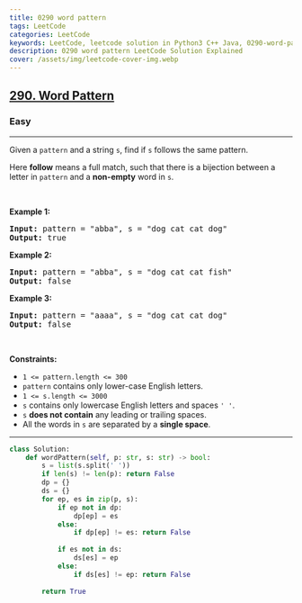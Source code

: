 ```yaml
---
title: 0290 word pattern
tags: LeetCode
categories: LeetCode
keywords: LeetCode, leetcode solution in Python3 C++ Java, 0290-word-pattern solution
description: 0290 word pattern LeetCode Solution Explained
cover: /assets/img/leetcode-cover-img.webp
---
```



<h2><a href="https://leetcode.com/problems/word-pattern/">290. Word Pattern</a></h2><h3>Easy</h3><hr><div><p>Given a <code>pattern</code> and a string <code>s</code>, find if <code>s</code>&nbsp;follows the same pattern.</p>

<p>Here <b>follow</b> means a full match, such that there is a bijection between a letter in <code>pattern</code> and a <b>non-empty</b> word in <code>s</code>.</p>

<p>&nbsp;</p>
<p><strong class="example">Example 1:</strong></p>

<pre><strong>Input:</strong> pattern = "abba", s = "dog cat cat dog"
<strong>Output:</strong> true
</pre>

<p><strong class="example">Example 2:</strong></p>

<pre><strong>Input:</strong> pattern = "abba", s = "dog cat cat fish"
<strong>Output:</strong> false
</pre>

<p><strong class="example">Example 3:</strong></p>

<pre><strong>Input:</strong> pattern = "aaaa", s = "dog cat cat dog"
<strong>Output:</strong> false
</pre>

<p>&nbsp;</p>
<p><strong>Constraints:</strong></p>

<ul>
	<li><code>1 &lt;= pattern.length &lt;= 300</code></li>
	<li><code>pattern</code> contains only lower-case English letters.</li>
	<li><code>1 &lt;= s.length &lt;= 3000</code></li>
	<li><code>s</code> contains only lowercase English letters and spaces <code>' '</code>.</li>
	<li><code>s</code> <strong>does not contain</strong> any leading or trailing spaces.</li>
	<li>All the words in <code>s</code> are separated by a <strong>single space</strong>.</li>
</ul>
</div>

---




```python
class Solution:
    def wordPattern(self, p: str, s: str) -> bool:
        s = list(s.split(' '))
        if len(s) != len(p): return False
        dp = {}
        ds = {}
        for ep, es in zip(p, s):
            if ep not in dp:
                dp[ep] = es
            else:
                if dp[ep] != es: return False
            
            if es not in ds:
                ds[es] = ep
            else:
                if ds[es] != ep: return False
        
        return True
```

